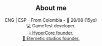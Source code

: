 <h2 align='center'>About me</h2>
<p align='center'>
ENG | ESP - From Colombia - 🎂 28/08 (15yo)
</br>💻 GameTest developer.
</br><a href='https://twitter.com/HyperCoreSMP'>💀 HyperCore founder.</a>
</br><a href='https://twitter.com/CibNumeritos'>💎 Eternetic studios founder.</a>
</p>
<!--
**CibNumeritos/CibNumeritos** is a ✨ _special_ ✨ repository because its `README.md` (this file) appears on your GitHub profile.

Here are some ideas to get you started:

- 🔭 I’m currently working on ...
- 🌱 I’m currently learning ...
- 👯 I’m looking to collaborate on ...
- 🤔 I’m looking for help with ...
- 💬 Ask me about ...
- 📫 How to reach me: ...
- 😄 Pronouns: ...
- ⚡ Fun fact: ...
-->
